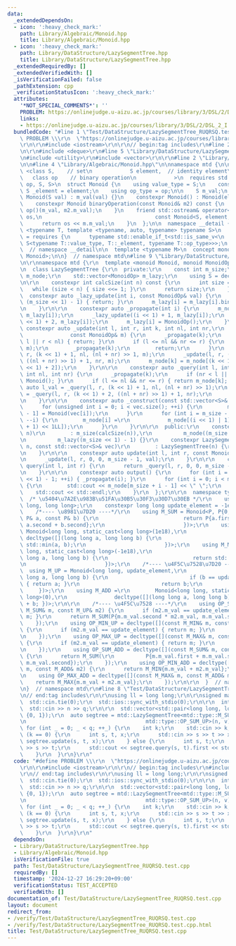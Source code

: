```yaml
---
data:
  _extendedDependsOn:
  - icon: ':heavy_check_mark:'
    path: Library/Algebraic/Monoid.hpp
    title: Library/Algebraic/Monoid.hpp
  - icon: ':heavy_check_mark:'
    path: Library/DataStructure/LazySegmentTree.hpp
    title: Library/DataStructure/LazySegmentTree.hpp
  _extendedRequiredBy: []
  _extendedVerifiedWith: []
  _isVerificationFailed: false
  _pathExtension: cpp
  _verificationStatusIcon: ':heavy_check_mark:'
  attributes:
    '*NOT_SPECIAL_COMMENTS*': ''
    PROBLEM: https://onlinejudge.u-aizu.ac.jp/courses/library/3/DSL/2/DSL_2_I
    links:
    - https://onlinejudge.u-aizu.ac.jp/courses/library/3/DSL/2/DSL_2_I
  bundledCode: "#line 1 \"Test/DataStructure/LazySegmentTree_RUQRSQ.test.cpp\"\n#define\
    \ PROBLEM \\\r\n  \"https://onlinejudge.u-aizu.ac.jp/courses/library/3/DSL/2/DSL_2_I\"\
    \r\n\r\n#include <iostream>\r\n\r\n// begin:tag includes\r\n#line 2 \"Library/DataStructure/LazySegmentTree.hpp\"\
    \n\r\n#include <deque>\r\n#line 5 \"Library/DataStructure/LazySegmentTree.hpp\"\
    \n#include <utility>\r\n#include <vector>\r\n\r\n#line 2 \"Library/Algebraic/Monoid.hpp\"\
    \n\n#line 4 \"Library/Algebraic/Monoid.hpp\"\n\nnamespace mtd {\n\n  template\
    \ <class S,    // set\n            S element,  // identity element\n         \
    \   class op    // binary operation\n            >\n  requires std::is_invocable_r_v<S,\
    \ op, S, S>\n  struct Monoid {\n    using value_type = S;\n    constexpr static\
    \ S _element = element;\n    using op_type = op;\n\n    S m_val;\n    constexpr\
    \ Monoid(S val) : m_val(val) {}\n    constexpr Monoid() : Monoid(element) {}\n\
    \    constexpr Monoid binaryOperation(const Monoid& m2) const {\n      return\
    \ op()(m_val, m2.m_val);\n    }\n    friend std::ostream& operator<<(std::ostream&\
    \ os,\n                                    const Monoid<S, element, op>& m) {\n\
    \      return os << m.m_val;\n    }\n  };\n\n  namespace __detail {\n    template\
    \ <typename T, template <typename, auto, typename> typename S>\n    concept is_monoid_specialization_of\
    \ = requires {\n      typename std::enable_if_t<std::is_same_v<\n          T,\
    \ S<typename T::value_type, T::_element, typename T::op_type>>>;\n    };\n  }\
    \  // namespace __detail\n\n  template <typename M>\n  concept monoid = __detail::is_monoid_specialization_of<M,\
    \ Monoid>;\n\n}  // namespace mtd\n#line 9 \"Library/DataStructure/LazySegmentTree.hpp\"\
    \n\r\nnamespace mtd {\r\n  template <monoid Monoid, monoid MonoidOp, class op>\r\
    \n  class LazySegmentTree {\r\n  private:\r\n    const int m_size;\r\n    std::vector<Monoid>\
    \ m_node;\r\n    std::vector<MonoidOp> m_lazy;\r\n    using S = decltype(Monoid().m_val);\r\
    \n\r\n    constexpr int calcSize(int n) const {\r\n      int size = 1;\r\n   \
    \   while (size < n) { size <<= 1; }\r\n      return size;\r\n    }\r\n\r\n  \
    \  constexpr auto _lazy_update(int i, const MonoidOp& val) {\r\n      if (i >=\
    \ (m_size << 1) - 1) { return; }\r\n      m_lazy[i] = m_lazy[i].binaryOperation(val);\r\
    \n    }\r\n\r\n    constexpr auto _propagate(int i) {\r\n      m_node[i] = op()(m_node[i],\
    \ m_lazy[i]);\r\n      _lazy_update((i << 1) + 1, m_lazy[i]);\r\n      _lazy_update((i\
    \ << 1) + 2, m_lazy[i]);\r\n      m_lazy[i] = MonoidOp();\r\n    }\r\n\r\n   \
    \ constexpr auto _update(int l, int r, int k, int nl, int nr,\r\n            \
    \               const MonoidOp& m) {\r\n      _propagate(k);\r\n      if (nr <\
    \ l || r < nl) { return; }\r\n      if (l <= nl && nr <= r) {\r\n        _lazy_update(k,\
    \ m);\r\n        _propagate(k);\r\n        return;\r\n      }\r\n      _update(l,\
    \ r, (k << 1) + 1, nl, (nl + nr) >> 1, m);\r\n      _update(l, r, (k << 1) + 2,\
    \ ((nl + nr) >> 1) + 1, nr, m);\r\n      m_node[k] = m_node[(k << 1) + 1].binaryOperation(m_node[(k\
    \ << 1) + 2]);\r\n    }\r\n\r\n    constexpr auto _query(int l, int r, int k,\
    \ int nl, int nr) {\r\n      _propagate(k);\r\n      if (nr < l || r < nl) { return\
    \ Monoid(); }\r\n      if (l <= nl && nr <= r) { return m_node[k]; }\r\n     \
    \ auto l_val = _query(l, r, (k << 1) + 1, nl, (nl + nr) >> 1);\r\n      auto r_val\
    \ = _query(l, r, (k << 1) + 2, ((nl + nr) >> 1) + 1, nr);\r\n      return l_val.binaryOperation(r_val);\r\
    \n    }\r\n\r\n    constexpr auto _construct(const std::vector<S>& vec) {\r\n\
    \      for (unsigned int i = 0; i < vec.size(); ++i) {\r\n        m_node[i + m_size\
    \ - 1] = Monoid(vec[i]);\r\n      }\r\n      for (int i = m_size - 2; i >= 0;\
    \ --i) {\r\n        m_node[i] =\r\n            m_node[(i << 1) | 1].binaryOperation(m_node[(i\
    \ + 1) << 1LL]);\r\n      }\r\n    }\r\n\r\n  public:\r\n    constexpr LazySegmentTree(int\
    \ n)\r\n        : m_size(calcSize(n)),\r\n          m_node((m_size << 1) - 1),\r\
    \n          m_lazy((m_size << 1) - 1) {}\r\n    constexpr LazySegmentTree(int\
    \ n, const std::vector<S>& vec)\r\n        : LazySegmentTree(n) {\r\n      _construct(vec);\r\
    \n    }\r\n\r\n    constexpr auto update(int l, int r, const MonoidOp& val) {\r\
    \n      _update(l, r, 0, 0, m_size - 1, val);\r\n    }\r\n\r\n    constexpr auto\
    \ query(int l, int r) {\r\n      return _query(l, r, 0, 0, m_size - 1).m_val;\r\
    \n    }\r\n\r\n    constexpr auto output() {\r\n      for (int i = 0; i < (m_size\
    \ << 1) - 1; ++i) { _propagate(i); }\r\n      for (int i = 0; i < m_size; ++i)\
    \ {\r\n        std::cout << m_node[m_size + i - 1] << \" \";\r\n      }\r\n  \
    \    std::cout << std::endl;\r\n    }\r\n  };\r\n\r\n  namespace type {\r\n  \
    \  /* \u5404\u7A2E\u983B\u51FA\u30B5\u30F3\u30D7\u30EB */\r\n    using P = std::pair<long\
    \ long, long long>;\r\n    constexpr long long update_element = -1e18;\r\n\r\n\
    \    /*---- \u8981\u7D20 ----*/\r\n    using M_SUM = Monoid<P, P{0, 0}, decltype([](const\
    \ P& a, const P& b) {\r\n                           return P{a.first + b.first,\
    \ a.second + b.second};\r\n                         })>;\r\n    using M_MIN =\
    \ Monoid<long long, static_cast<long long>(1e18),\r\n                        \
    \ decltype([](long long a, long long b) {\r\n                           return\
    \ std::min(a, b);\r\n                         })>;\r\n    using M_MAX = Monoid<long\
    \ long, static_cast<long long>(-1e18),\r\n                         decltype([](long\
    \ long a, long long b) {\r\n                           return std::max(a, b);\r\
    \n                         })>;\r\n    /*---- \u4F5C\u7528\u7D20 ----*/\r\n  \
    \  using M_UP = Monoid<long long, update_element,\r\n                        decltype([](long\
    \ long a, long long b) {\r\n                          if (b == update_element)\
    \ { return a; }\r\n                          return b;\r\n                   \
    \     })>;\r\n    using M_ADD =\r\n        Monoid<long long, static_cast<long\
    \ long>(0),\r\n               decltype([](long long a, long long b) { return a\
    \ + b; })>;\r\n\r\n    /*---- \u4F5C\u7528 ----*/\r\n    using OP_SUM_UP = decltype([](const\
    \ M_SUM& m, const M_UP& m2) {\r\n      if (m2.m_val == update_element) { return\
    \ m; }\r\n      return M_SUM(P{m.m_val.second * m2.m_val, m.m_val.second});\r\n\
    \    });\r\n    using OP_MIN_UP = decltype([](const M_MIN& m, const M_UP& m2)\
    \ {\r\n      if (m2.m_val == update_element) { return m; }\r\n      return M_MIN(m2.m_val);\r\
    \n    });\r\n    using OP_MAX_UP = decltype([](const M_MAX& m, const M_UP& m2)\
    \ {\r\n      if (m2.m_val == update_element) { return m; }\r\n      return M_MAX(m2.m_val);\r\
    \n    });\r\n    using OP_SUM_ADD = decltype([](const M_SUM& m, const M_ADD& m2)\
    \ {\r\n      return M_SUM(\r\n          P{m.m_val.first + m.m_val.second * m2.m_val,\
    \ m.m_val.second});\r\n    });\r\n    using OP_MIN_ADD = decltype([](const M_MIN&\
    \ m, const M_ADD& m2) {\r\n      return M_MIN{m.m_val + m2.m_val};\r\n    });\r\
    \n    using OP_MAX_ADD = decltype([](const M_MAX& m, const M_ADD& m2) {\r\n  \
    \    return M_MAX{m.m_val + m2.m_val};\r\n    });\r\n\r\n  }  // namespace type\r\
    \n}  // namespace mtd\r\n#line 8 \"Test/DataStructure/LazySegmentTree_RUQRSQ.test.cpp\"\
    \n// end:tag includes\r\n\r\nusing ll = long long;\r\n\r\nsigned main() {\r\n\
    \  std::cin.tie(0);\r\n  std::ios::sync_with_stdio(0);\r\n\r\n  int n, q;\r\n\
    \  std::cin >> n >> q;\r\n\r\n  std::vector<std::pair<long long, long long>> v(n,\
    \ {0, 1});\r\n  auto segtree = mtd::LazySegmentTree<mtd::type::M_SUM, mtd::type::M_UP,\r\
    \n                                      mtd::type::OP_SUM_UP>(n, v);\r\n\r\n \
    \ for (int _ = 0; _ < q; ++_) {\r\n    int k;\r\n    std::cin >> k;\r\n    if\
    \ (k == 0) {\r\n      int s, t, x;\r\n      std::cin >> s >> t >> x;\r\n     \
    \ segtree.update(s, t, x);\r\n    } else {\r\n      int s, t;\r\n      std::cin\
    \ >> s >> t;\r\n      std::cout << segtree.query(s, t).first << std::endl;\r\n\
    \    }\r\n  }\r\n}\r\n"
  code: "#define PROBLEM \\\r\n  \"https://onlinejudge.u-aizu.ac.jp/courses/library/3/DSL/2/DSL_2_I\"\
    \r\n\r\n#include <iostream>\r\n\r\n// begin:tag includes\r\n#include \"./../../Library/DataStructure/LazySegmentTree.hpp\"\
    \r\n// end:tag includes\r\n\r\nusing ll = long long;\r\n\r\nsigned main() {\r\n\
    \  std::cin.tie(0);\r\n  std::ios::sync_with_stdio(0);\r\n\r\n  int n, q;\r\n\
    \  std::cin >> n >> q;\r\n\r\n  std::vector<std::pair<long long, long long>> v(n,\
    \ {0, 1});\r\n  auto segtree = mtd::LazySegmentTree<mtd::type::M_SUM, mtd::type::M_UP,\r\
    \n                                      mtd::type::OP_SUM_UP>(n, v);\r\n\r\n \
    \ for (int _ = 0; _ < q; ++_) {\r\n    int k;\r\n    std::cin >> k;\r\n    if\
    \ (k == 0) {\r\n      int s, t, x;\r\n      std::cin >> s >> t >> x;\r\n     \
    \ segtree.update(s, t, x);\r\n    } else {\r\n      int s, t;\r\n      std::cin\
    \ >> s >> t;\r\n      std::cout << segtree.query(s, t).first << std::endl;\r\n\
    \    }\r\n  }\r\n}\r\n"
  dependsOn:
  - Library/DataStructure/LazySegmentTree.hpp
  - Library/Algebraic/Monoid.hpp
  isVerificationFile: true
  path: Test/DataStructure/LazySegmentTree_RUQRSQ.test.cpp
  requiredBy: []
  timestamp: '2024-12-27 16:29:20+09:00'
  verificationStatus: TEST_ACCEPTED
  verifiedWith: []
documentation_of: Test/DataStructure/LazySegmentTree_RUQRSQ.test.cpp
layout: document
redirect_from:
- /verify/Test/DataStructure/LazySegmentTree_RUQRSQ.test.cpp
- /verify/Test/DataStructure/LazySegmentTree_RUQRSQ.test.cpp.html
title: Test/DataStructure/LazySegmentTree_RUQRSQ.test.cpp
---
```

